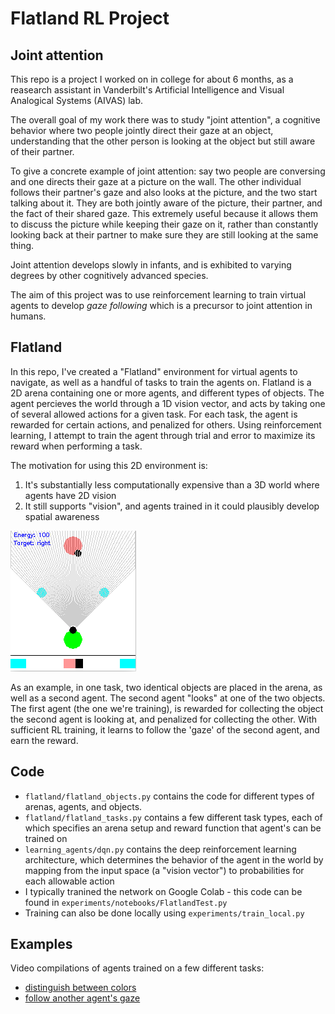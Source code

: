 # Flatland RL Project

## Joint attention

This repo is a project I worked on in college for about 6 months, as a reasearch assistant in Vanderbilt's Artificial Intelligence and Visual Analogical Systems (AIVAS) lab.

The overall goal of my work there was to study "joint attention", a cognitive behavior where two people jointly direct their gaze at an object, understanding that the other person is looking at the object but still aware of their partner. 

To give a concrete example of joint attention: say two people are conversing and one directs their gaze at a picture on the wall. The other individual follows their partner's gaze and also looks at the picture, and the two start talking about it. They are both jointly aware of the picture, their partner, and the fact of their shared gaze. This extremely useful because it allows them to discuss the picture while keeping their gaze on it, rather than constantly looking back at their partner to make sure they are still looking at the same thing.

Joint attention develops slowly in infants, and is exhibited to varying degrees by other cognitively advanced species.

The aim of this project was to use reinforcement learning to train virtual agents to develop _gaze following_ which is a precursor to joint attention in humans.

## Flatland

In this repo, I've created a "Flatland" environment for virtual agents to navigate, as well as a handful of tasks to train the agents on. Flatland is a 2D arena containing one or more agents, and different types of objects. The agent percieves the world through a 1D vision vector, and acts by taking one of several allowed actions for a given task. For each task, the agent is rewarded for certain actions, and penalized for others. Using reinforcement learning, I attempt to train the agent through trial and error to maximize its reward when performing a task. 

The motivation for using this 2D environment is:
1. It's substantially less computationally expensive than a 3D world where agents have 2D vision
2. It still supports "vision", and agents trained in it could plausibly develop spatial awareness

![Example of Flatland environment, configured for simple gaze-following task](flatland.png)

As an example, in one task, two identical objects are placed in the arena, as well as a second agent. The second agent "looks" at one of the two objects. The first agent (the one we're training), is rewarded for collecting the object the second agent is looking at, and penalized for collecting the other. With sufficient RL training, it learns to follow the 'gaze' of the second agent, and earn the reward. 



## Code

- `flatland/flatland_objects.py` contains the code for different types of arenas, agents, and objects.
- `flatland/flatland_tasks.py` contains a few different task types, each of which specifies an arena setup and reward function that agent's can be trained on
- `learning_agents/dqn.py` contains the deep reinforcement learning architecture, which determines the behavior of the agent in the world by mapping from the input space (a "vision vector") to probabilities for each allowable action
- I typically tranined the network on Google Colab - this code can be found in `experiments/notebooks/FlatlandTest.py`
- Training can also be done locally using `experiments/train_local.py`

## Examples

Video compilations of agents trained on a few different tasks:
- [distinguish between colors](https://drive.google.com/file/d/1q93KJlvyzacNrBaZSjmoSFvxrFzLHEWR/view?usp=sharing)
- [follow another agent's gaze](https://drive.google.com/file/d/14sXnSM-JDvgCzxWsMUQLn3wiz9NTj4l_/view?usp=sharing)
